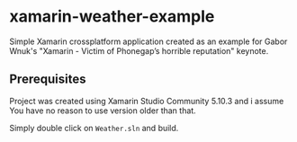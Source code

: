 # xamarin-weather-example
Simple Xamarin crossplatform application created as an example for Gabor Wnuk's "Xamarin - Victim of Phonegap’s horrible reputation" keynote.

## Prerequisites
Project was created using Xamarin Studio Community 5.10.3 and i assume You have no reason to use version older than that.

Simply double click on `Weather.sln` and build.